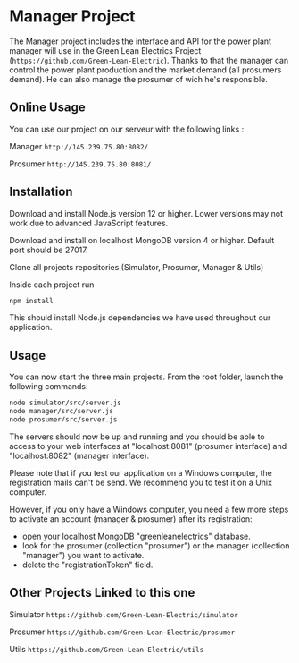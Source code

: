 # Manager Project

The Manager project includes the interface and API for the power plant manager will use in the Green Lean Electrics Project (```https://github.com/Green-Lean-Electric```). 
Thanks to that the manager can control the power plant production and the market demand (all prosumers demand). He can also manage the prosumer of wich he's responsible. 

## Online Usage

You can use our project on our serveur with the following links :

Manager ```http://145.239.75.80:8082/```

Prosumer ```http://145.239.75.80:8081/``` 

## Installation

Download and install Node.js version 12 or higher. Lower versions may not work due to advanced JavaScript features. 

Download and install on localhost MongoDB version 4 or higher. Default port should be 27017.

Clone all projects repositories (Simulator, Prosumer, Manager & Utils)

Inside each project run 

```bash
npm install
```
This should install Node.js dependencies we have used throughout our application.


## Usage

You can now start the three main projects. From the root folder, launch the following commands:


```bash
node simulator/src/server.js
node manager/src/server.js
node prosumer/src/server.js
```

The servers should now be up and running and you should be able to access to your web interfaces at "localhost:8081" (prosumer interface) and "localhost:8082" (manager interface).

Please note that if you test our application on a Windows computer, the registration mails can't be send. We recommend you to test it on a Unix computer. 

However, if you only have a Windows computer, you need a few more steps to activate an account (manager & prosumer) after its registration:

- open your localhost MongoDB "greenleanelectrics" database.
- look for the prosumer (collection "prosumer") or the manager (collection "manager") you want to activate.
- delete the "registrationToken" field.

## Other Projects Linked to this one

Simulator ```https://github.com/Green-Lean-Electric/simulator```

Prosumer ```https://github.com/Green-Lean-Electric/prosumer```

Utils ```https://github.com/Green-Lean-Electric/utils```
